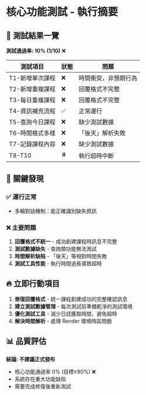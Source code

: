 # 核心功能測試 - 執行摘要

## 🎯 測試結果一覽

**測試通過率: 10% (1/10)** ❌

| 測試項目 | 狀態 | 問題 |
|---------|------|------|
| T1-新增單次課程 | ❌ | 時間衝突，非預期行為 |
| T2-新增重複課程 | ❌ | 回覆格式不完整 |
| T3-每日重複課程 | ❌ | 回覆格式不完整 |  
| T4-資訊補充流程 | ✅ | 正常運行 |
| T5-查詢今日課程 | ❌ | 缺少測試數據 |
| T6-時間格式多樣 | ❌ | 「後天」解析失敗 |
| T7-記錄課程內容 | ❌ | 缺少測試數據 |
| T8-T10 | ⏸️ | 執行超時中斷 |

## 🚨 關鍵發現

### ✅ **運行正常**
- 多輪對話機制：能正確識別缺失資訊

### ❌ **主要問題**
1. **回覆格式不統一** - 成功創建課程時訊息不完整
2. **測試數據缺失** - 查詢類功能無法測試
3. **時間解析缺陷** - 「後天」等相對時間失敗
4. **測試工具性能** - 執行時間過長導致超時

## 🔥 立即行動項目

1. **修復回覆格式** - 統一課程創建成功的完整確認訊息
2. **建立測試數據管理** - 每次測試前準備乾淨的測試環境  
3. **優化測試工具** - 減少日誌獲取時間，避免超時
4. **解決時間解析** - 處理 Render 環境時區問題

## 📊 品質評估

**結論: 不建議正式發布**

- 核心功能通過率 0% (目標≥90%) ❌
- 系統存在重大功能缺陷
- 需要完成修復後重新測試